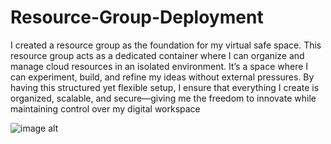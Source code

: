 # Resource-Group-Deployment

I created a resource group as the foundation for my virtual safe space. This resource group acts as a dedicated container where I can organize and manage cloud resources in an isolated environment. It’s a space where I can experiment, build, and refine my ideas without external pressures. By having this structured yet flexible setup, I ensure that everything I create is organized, scalable, and secure—giving me the freedom to innovate while maintaining control over my digital workspace

![image alt]() 
